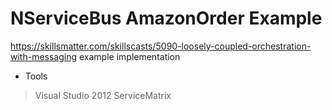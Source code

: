 NServiceBus AmazonOrder Example
=======================

https://skillsmatter.com/skillscasts/5090-loosely-coupled-orchestration-with-messaging example implementation


- Tools
> Visual Studio 2012
> ServiceMatrix